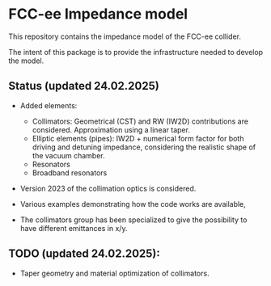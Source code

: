 # FCC-ee Impedance model

This repository contains the impedance model of the FCC-ee collider.

The intent of this package is to provide the infrastructure needed to develop the model.

## Status (updated 24.02.2025)

- Added elements:
  - Collimators: Geometrical (CST) and RW (IW2D) contributions are considered.
    Approximation using a linear taper.
  - Elliptic elements (pipes): IW2D + numerical form factor for both driving and detuning
    impedance, considering the realistic shape of the vacuum chamber.
  - Resonators
  - Broadband resonators

- Version 2023 of the collimation optics is considered.

- Various examples demonstrating how the code works are available,

- The collimators group has been specialized to give the possibility to have different
 emittances in x/y.

## TODO (updated 24.02.2025):
- Taper geometry and material optimization of collimators.




